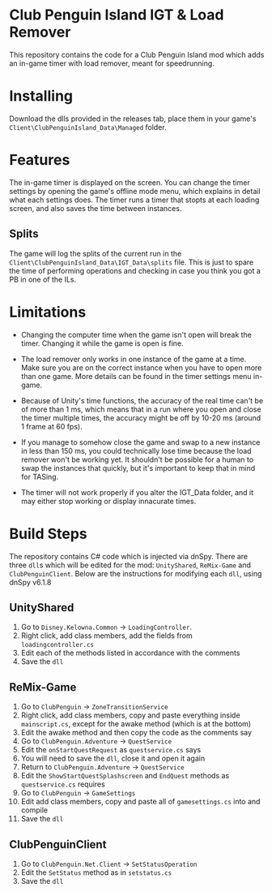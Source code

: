 # Club Penguin Island IGT & Load Remover

This repository contains the code for a Club Penguin Island mod which adds an in-game timer with load remover, meant for speedrunning.

# Installing

Download the dlls provided in the releases tab, place them in your game's `Client\ClubPenguinIsland_Data\Managed` folder.

# Features

The in-game timer is displayed on the screen. You can change the timer settings by opening the game's offline mode menu, which explains in detail what each settings does. The timer runs a timer that stopts at each loading screen, and also saves the time between instances.

## Splits

The game will log the splits of the current run in the `Client\ClubPenguinIsland_Data\IGT_Data\splits` file. This is just to spare the time of performing operations and checking in case you think you got a PB in one of the ILs.

# Limitations

* Changing the computer time when the game isn't open will break the timer. Changing it while the game is open is fine.

* The load remover only works in one instance of the game at a time. Make sure you are on the correct instance when you have to open more than one game. More details can be found in the timer settings menu in-game.

* Because of Unity's time functions, the accuracy of the real time can't be of more than 1 ms, which means that in a run where you open and close the timer multiple times, the accuracy might be off by 10-20 ms (around 1 frame at 60 fps).

* If you manage to somehow close the game and swap to a new instance in less than 150 ms, you could technically lose time because the load remover won't be working yet. It shouldn't be possible for a human to swap the instances that quickly, but it's important to keep that in mind for TASing.

* The timer will not work properly if you alter the IGT_Data folder, and it may either stop working or display innacurate times.

# Build Steps

The repository contains C# code which is injected via dnSpy. There are three `dll`s which will be edited for the mod: `UnityShared`, `ReMix-Game` and `ClubPenguinClient`. Below are the instructions for modifying each `dll`, using dnSpy v6.1.8

## UnityShared

1. Go to `Disney.Kelowna.Common` -> `LoadingController`.
2. Right click, add class members, add the fields from `loadingcontroller.cs`
3. Edit each of the methods listed in accordance with the comments
4. Save the `dll`

## ReMix-Game

1. Go to `ClubPenguin` -> `ZoneTransitionService`
2. Right click, add class members, copy and paste everything inside `mainscript.cs`, except for the awake method (which is at the bottom)
3. Edit the awake method and then copy the code as the comments say
4. Go to `ClubPenguin.Adventure` -> `QuestService`
5. Edit the `onStartQuestRequest` as `questservice.cs` says
6. You will need to save the `dll`, close it and open it again
7. Return to `ClubPenguin.Adventure` -> `QuestService`
8. Edit the `ShowStartQuestSplashscreen` and `EndQuest` methods as `questservice.cs` requires
9. Go to `ClubPenguin` -> `GameSettings`
10. Edit add class members, copy and paste all of `gamesettings.cs` into and compile
11. Save the `dll`

## ClubPenguinClient

1. Go to `ClubPenguin.Net.Client` -> `SetStatusOperation`
2. Edit the `SetStatus` method as in `setstatus.cs`
3. Save the `dll`
